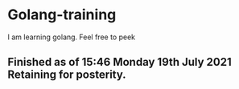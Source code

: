 # Golang-training
I am learning golang. Feel free to peek

## Finished as of 15:46 Monday 19th July 2021 Retaining for posterity.
